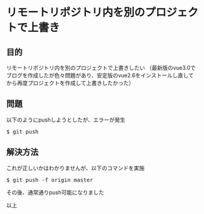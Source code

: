 # リモートリポジトリ内を別のプロジェクトで上書き

## 目的

リモートリポジトリ内を別のプロジェクトで上書きしたい
（最新版のvue3.0でブログを作成したが色々問題があり、安定版のvue2.6をインストールし直してから再度プロジェクトを作成して上書きしたかった）

## 問題

以下のようにpushしようとしたが、エラーが発生

<kbd>$ git push</kbd>

## 解決方法

これが正しいかはわかりませんが、以下のコマンドを実施

<kbd>$ git push -f origin master</kbd>

その後、通常通りpush可能になりました

以上